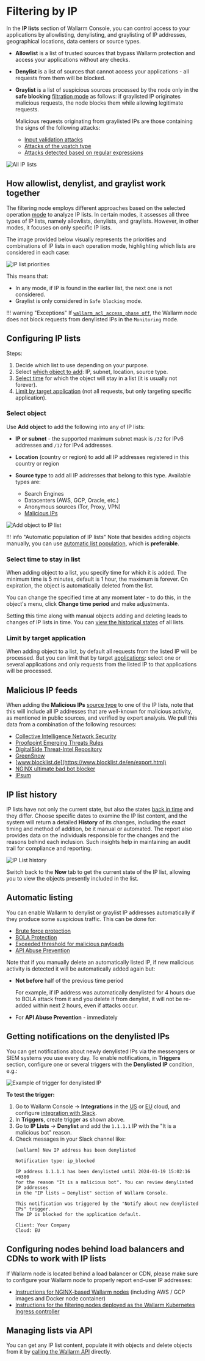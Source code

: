 # Filtering by IP

In the **IP lists** section of Wallarm Console, you can control access to your applications by allowlisting, denylisting, and graylisting of IP addresses, geographical locations, data centers or source types.

* **Allowlist** is a list of trusted sources that bypass Wallarm protection and access your applications without any checks.
* **Denylist** is a list of sources that cannot access your applications - all requests from them will be blocked.
* **Graylist** is a list of suspicious sources processed by the node only in the **safe blocking** [filtration mode](../../admin-en/configure-wallarm-mode.md) as follows: if graylisted IP originates malicious requests, the node blocks them while allowing legitimate requests.

    Malicious requests originating from graylisted IPs are those containing the signs of the following attacks:

    * [Input validation attacks](../../about-wallarm/protecting-against-attacks.md#input-validation-attacks)
    * [Attacks of the vpatch type](../rules/vpatch-rule.md)
    * [Attacks detected based on regular expressions](../rules/regex-rule.md)

![All IP lists](../../images/user-guides/ip-lists/ip-lists-home-apps.png)

## How allowlist, denylist, and graylist work together

The filtering node employs different approaches based on the selected operation [mode](../../admin-en/configure-wallarm-mode.md) to analyze IP lists. In certain modes, it assesses all three types of IP lists, namely allowlists, denylists, and graylists. However, in other modes, it focuses on only specific IP lists.

The image provided below visually represents the priorities and combinations of IP lists in each operation mode, highlighting which lists are considered in each case:

![IP list priorities](../../images/user-guides/ip-lists/ip-lists-priorities.png)

This means that:

* In any mode, if IP is found in the earlier list, the next one is not considered.
* Graylist is only considered in `Safe blocking` mode.

!!! warning "Exceptions"
    If [`wallarm_acl_access_phase off`](../../admin-en/configure-parameters-en.md#wallarm_acl_access_phase), the Wallarm node does not block requests from denylisted IPs in the `Monitoring` mode.

## Configuring IP lists

Steps:

1. Decide which list to use depending on your purpose.
1. Select [which object to add](#select-object): IP, subnet, location, source type.
1. [Select time](#select-time-to-stay-in-list) for which the object will stay in a list (it is usually not forever).
1. [Limit by target application](#limit-by-target-application) (not all requests, but only targeting specific application).

### Select object

Use **Add object** to add the following into any of IP lists:

* **IP or subnet** - the supported maximum subnet mask is `/32` for IPv6 addresses and `/12` for IPv4 addresses.

* **Location** (country or region) to add all IP addresses registered in this country or region
* **Source type** to add all IP addresses that belong to this type. Available types are:

    * Search Engines
    * Datacenters (AWS, GCP, Oracle, etc.)
    * Anonymous sources (Tor, Proxy, VPN)
    * [Malicious IPs](#malicious-ip-feeds)

![Add object to IP list](../../images/user-guides/ip-lists/add-ip-to-list.png)

!!! info "Automatic population of IP lists"
    Note that besides adding objects manually, you can use [automatic list population](#automatic-listing), which is **preferable**.

### Select time to stay in list

When adding object to a list, you specify time for which it is added. The minimum time is 5 minutes, default is 1 hour, the maximum is forever. On expiration, the object is automatically deleted from the list.

You can change the specified time at any moment later - to do this, in the object's menu, click **Change time period** and make adjustments.

Setting this time along with manual objects adding and deleting leads to changes of IP lists in time. You can [view the historical states](#ip-list-history) of all lists.

### Limit by target application

When adding object to a list, by default all requests from the listed IP will be processed. But you can limit that by target [applications](../../user-guides/settings/applications.md): select one or several applications and only requests from the listed IP to that applications will be processed.

## Malicious IP feeds

When adding the **Malicious IPs** [source type](#select-object) to one of the IP lists, note that this will include all IP addresses that are well-known for malicious activity, as mentioned in public sources, and verified by expert analysis. We pull this data from a combination of the following resources:

* [Collective Intelligence Network Security](http://cinsscore.com/list/ci-badguys.txt)
* [Proofpoint Emerging Threats Rules](https://rules.emergingthreats.net/blockrules/compromised-ips.txt)
* [DigitalSide Threat-Intel Repository](http://osint.digitalside.it/Threat-Intel/lists/latestips.txt)
* [GreenSnow](https://blocklist.greensnow.co/greensnow.txt)
* [www.blocklist.de](https://www.blocklist.de/en/export.html)
* [NGINX ultimate bad bot blocker](https://github.com/mitchellkrogza/nginx-ultimate-bad-bot-blocker/blob/master/_generator_lists/bad-ip-addresses.list)
* [IPsum](https://github.com/stamparm/ipsum)

## IP list history

IP lists have not only the current state, but also the states [back in time](#select-time-to-stay-in-list) and they differ. Choose specific dates to examine the IP list content, and the system will return a detailed **History** of its changes, including the exact timing and method of addition, be it manual or automated. The report also provides data on the individuals responsible for the changes and the reasons behind each inclusion. Such insights help in maintaining an audit trail for compliance and reporting.

![IP List history](../../images/user-guides/ip-lists/ip-list-history.png)

Switch back to the **Now** tab to get the current state of the IP list, allowing you to view the objects presently included in the list.

## Automatic listing

You can enable Wallarm to denylist or graylist IP addresses automatically if they produce some suspicious traffic. This can be done for:

* [Brute force protection](../../admin-en/configuration-guides/protecting-against-bruteforce.md)
* [BOLA Protection](../../admin-en/configuration-guides/protecting-against-bola.md)
* [Exceeded threshold for malicious payloads](../../admin-en/configuration-guides/protecting-with-thresholds.md)
* [API Abuse Prevention](../../api-abuse-prevention/overview.md#how-api-abuse-prevention-works)

Note that if you manually delete an automatically listed IP, if new malicious activity is detected it will be automatically added again but:

* **Not before** half of the previous time period

    For example, if IP address was automatically denylisted for 4 hours due to BOLA attack from it and you delete it from denylist, it will not be re-added within next 2 hours, even if attacks occur.

* For **API Abuse Prevention** - immediately

## Getting notifications on the denylisted IPs

You can get notifications about newly denylisted IPs via the messengers or SIEM systems you use every day. To enable notifications, in **Triggers** section, configure one or several triggers with the **Denylisted IP** condition, e.g.:

![Example of trigger for denylisted IP](../../images/user-guides/triggers/trigger-example4.png)

**To test the trigger:**

1. Go to Wallarm Console → **Integrations** in the [US](https://us1.my.wallarm.com/integrations/) or [EU](https://my.wallarm.com/integrations/) cloud, and configure [integration with Slack](../../user-guides/settings/integrations/slack.md).
1. In **Triggers**, create trigger as shown above.
1. Go to **IP Lists** → **Denylist** and add the `1.1.1.1` IP with the "It is a malicious bot" reason.
1. Check messages in your Slack channel like:
    ```
    [wallarm] New IP address has been denylisted
    
    Notification type: ip_blocked

    IP address 1.1.1.1 has been denylisted until 2024-01-19 15:02:16 +0300 
    for the reason "It is a malicious bot". You can review denylisted IP addresses
    in the "IP lists → Denylist" section of Wallarm Console.

    This notification was triggered by the "Notify about new denylisted IPs" trigger.
    The IP is blocked for the application default.

    Client: Your Company
    Cloud: EU
    ```

## Configuring nodes behind load balancers and CDNs to work with IP lists

If Wallarm node is located behind a load balancer or CDN, please make sure to configure your Wallarm node to properly report end-user IP addresses:

* [Instructions for NGINX-based Wallarm nodes](../../admin-en/using-proxy-or-balancer-en.md) (including AWS / GCP images and Docker node container)
* [Instructions for the filtering nodes deployed as the Wallarm Kubernetes Ingress controller](../../admin-en/configuration-guides/wallarm-ingress-controller/best-practices/report-public-user-ip.md)

## Managing lists via API

You can get any IP list content, populate it with objects and delete objects from it by [calling the Wallarm API](../../api/request-examples.md#api-calls-to-get-populate-and-delete-ip-list-objects) directly.
